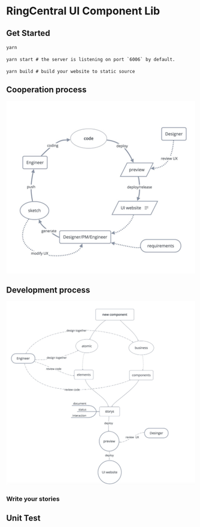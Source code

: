 # RingCentral UI Component Lib

## Get Started

```shell
yarn

yarn start # the server is listening on port `6006` by default.

yarn build # build your website to static source
```

## Cooperation process
<img src="./process/cooperation.jpg">

## Development process
<img src="./process/development.jpg">

### Write your stories

## Unit Test
